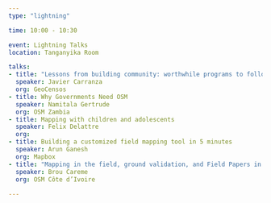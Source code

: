 ```yaml
---
type: "lightning"

time: 10:00 - 10:30

event: Lightning Talks
location: Tanganyika Room

talks:
- title: "Lessons from building community: worthwhile programs to follow"
  speaker: Javier Carranza
  org: GeoCensos
- title: Why Governments Need OSM
  speaker: Namitala Gertrude
  org: OSM Zambia
- title: Mapping with children and adolescents
  speaker: Felix Delattre 
  org:
- title: Building a customized field mapping tool in 5 minutes
  speaker: Arun Ganesh
  org: Mapbox
- title: "Mapping in the field, ground validation, and Field Papers in Côte d’Ivoire"
  speaker: Brou Careme
  org: OSM Côte d’Ivoire
  
---
```

